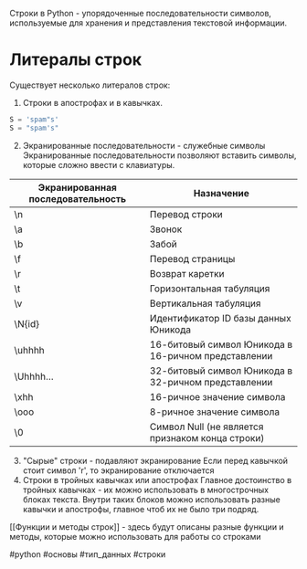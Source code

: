 Строки в Python - упорядоченные последовательности символов, используемые для хранения и представления текстовой информации.
# Литералы строк
Существует  несколько литералов строк:
1. Строки в апострофах и в кавычках.
```py
S = 'spam"s'
S = "spam's"
```
2. Экранированные последовательности - служебные символы
Экранированные последовательности позволяют вставить символы, которые сложно ввести с клавиатуры.

|Экранированная последовательность|Назначение|
|---|---|
|\n|Перевод строки|
|\a|Звонок|
|\b|Забой|
|\f|Перевод страницы|
|\r|Возврат каретки|
|\t|Горизонтальная табуляция|
|\v|Вертикальная табуляция|
|\N{id}|Идентификатор ID базы данных Юникода|
|\uhhhh|16-битовый символ Юникода в 16-ричном представлении|
|\Uhhhh…|32-битовый символ Юникода в 32-ричном представлении|
|\xhh|16-ричное значение символа|
|\ooo|8-ричное значение символа|
|\0|Символ Null (не является признаком конца строки)|

3. "Сырые" строки - подавляют экранирование
Если перед кавычкой стоит символ 'r', то экранирование отключается
4. Строки в тройных кавычках или апострофах
Главное достоинство в тройных кавычках - их можно использовать в многострочных блоках текста. Внутри таких блоков можно использовать разные кавычки и апострофы, главное чтоб их не было три подряд.

[[Функции и методы строк]] - здесь будут описаны разные функции и методы, которые можно использовать для работы со строками

#python #основы #тип_данных #строки